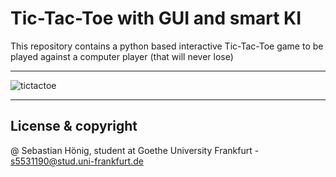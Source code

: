 # Tic-Tac-Toe with GUI and smart KI

This repository contains a python based interactive Tic-Tac-Toe game to be played against a computer player (that will never lose)

---

![tictactoe](https://user-images.githubusercontent.com/90109108/133911461-75468323-97f5-465b-a3d2-bcb8b78c0ffe.gifs=200)


---

## License & copyright

@ Sebastian Hönig, student at Goethe University Frankfurt - s5531190@stud.uni-frankfurt.de
